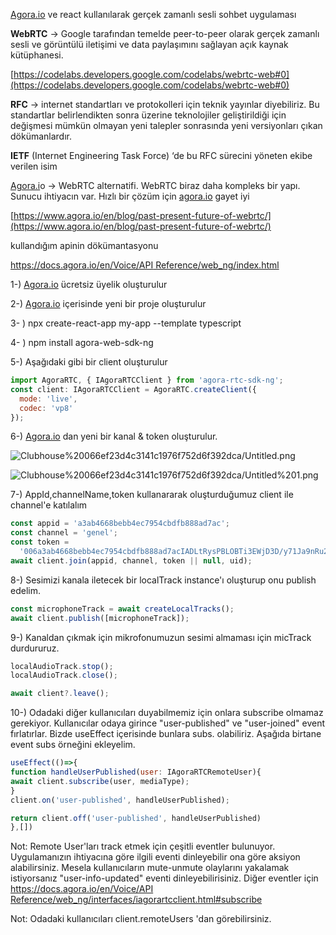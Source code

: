 [Agora.io](http://agora.io) ve react kullanılarak gerçek zamanlı sesli sohbet uygulaması

**WebRTC** → Google tarafından temelde peer-to-peer olarak gerçek zamanlı sesli ve görüntülü iletişimi ve data paylaşımını sağlayan açık kaynak kütüphanesi.

[https://codelabs.developers.google.com/codelabs/webrtc-web#0](https://codelabs.developers.google.com/codelabs/webrtc-web#0)

**RFC** → internet standartları ve protokolleri için teknik yayınlar diyebiliriz. Bu standartlar belirlendikten sonra üzerine teknolojiler geliştirildiği için değişmesi mümkün olmayan yeni talepler sonrasında yeni versiyonları çıkan dökümanlardır.

**IETF** (Internet Engineering Task Force) ‘de bu RFC sürecini yöneten ekibe verilen isim

[Agora.i](http://agora.il)o → WebRTC alternatifi. WebRTC biraz daha kompleks bir yapı. Sunucu ihtiyacın var. Hızlı bir çözüm için [agora.io](http://agora.io) gayet iyi

[https://www.agora.io/en/blog/past-present-future-of-webrtc/](https://www.agora.io/en/blog/past-present-future-of-webrtc/)

kullandığım apinin dökümantasyonu

[https://docs.agora.io/en/Voice/API Reference/web_ng/index.html](https://docs.agora.io/en/Voice/API%20Reference/web_ng/index.html)

1-) [Agora.io](http://agora.io) ücretsiz üyelik oluşturulur

2-) [Agora.io](http://agora.io) içerisinde yeni bir proje oluşturulur

3- ) npx create-react-app my-app --template typescript

4- ) npm install agora-web-sdk-ng

5-) Aşağıdaki gibi bir client oluşturulur

```jsx
import AgoraRTC, { IAgoraRTCClient } from 'agora-rtc-sdk-ng';
const client: IAgoraRTCClient = AgoraRTC.createClient({
  mode: 'live',
  codec: 'vp8'
});
```

6-) [Agora.io](http://agora.io) dan yeni bir kanal & token oluşturulur.

![Clubhouse%20066ef23d4c3141c1976f752d6f392dca/Untitled.png](Clubhouse%20066ef23d4c3141c1976f752d6f392dca/Untitled.png)

![Clubhouse%20066ef23d4c3141c1976f752d6f392dca/Untitled%201.png](Clubhouse%20066ef23d4c3141c1976f752d6f392dca/Untitled%201.png)

7-) AppId,channelName,token kullanararak oluşturduğumuz client ile channel'e katılalım

```jsx
const appid = 'a3ab4668bebb4ec7954cbdfb888ad7ac';
const channel = 'genel';
const token =
  '006a3ab4668bebb4ec7954cbdfb888ad7acIADLtRysPBLOBTi3EWjD3D/y71Ja9nRu2Unt46k5ZDUkt8oPD/8AAAAAEADr9jhXC/+OYAEAAQAK/45g';
await client.join(appid, channel, token || null, uid);
```

8-) Sesimizi kanala iletecek bir localTrack instance'ı oluşturup onu publish edelim.

```jsx
const microphoneTrack = await createLocalTracks();
await client.publish([microphoneTrack]);
```

9-) Kanaldan çıkmak için mikrofonumuzun sesimi almaması için micTrack durdururuz.

```jsx
localAudioTrack.stop();
localAudioTrack.close();

await client?.leave();
```

10-) Odadaki diğer kullanıcıları duyabilmemiz için onlara subscribe olmamaz gerekiyor. Kullanıcılar odaya girince "user-published" ve "user-joined" event fırlatırlar. Bizde useEffect içerisinde bunlara subs. olabiliriz. Aşağıda birtane event subs örneğini ekleyelim.

```jsx
useEffect(()=>{
function handleUserPublished(user: IAgoraRTCRemoteUser){
await client.subscribe(user, mediaType);
}
client.on('user-published', handleUserPublished);

return client.off('user-published', handleUserPublished)
},[])
```

Not: Remote User'ları track etmek için çeşitli eventler bulunuyor. Uygulamanızın ihtiyacına göre ilgili eventi dinleyebilir ona göre aksiyon alabilirsiniz. Mesela kullanıcıların mute-unmute olaylarını yakalamak istiyorsanız "user-info-updated" eventi dinleyebilirisiniz. Diğer eventler için [https://docs.agora.io/en/Voice/API Reference/web_ng/interfaces/iagorartcclient.html#subscribe](https://docs.agora.io/en/Voice/API%20Reference/web_ng/interfaces/iagorartcclient.html#subscribe)

Not: Odadaki kullanıcıları client.remoteUsers 'dan görebilirsiniz.
